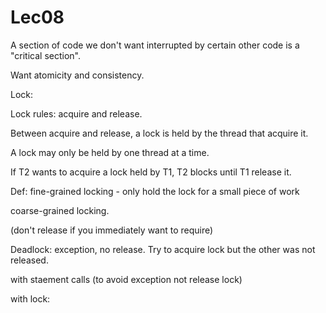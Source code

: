 # Lec08

A section of code we don't want interrupted by certain other code is a "critical section".&#x20;

Want atomicity and consistency.



Lock:

Lock rules: acquire and release.

Between acquire and release, a lock is held by the thread that acquire it.

A lock may only be held by one thread at a time.

If T2 wants to acquire a lock held by T1, T2 blocks until T1 release it.



Def: fine-grained locking - only hold the lock for a small piece of work

coarse-grained locking.&#x20;

(don't release if you immediately want to require)



Deadlock: exception, no release. Try to acquire lock but the other was not released.



with staement calls (to avoid exception not release lock)

with lock:
